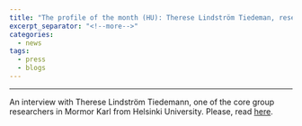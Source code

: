 ```yaml
---
title: "The profile of the month (HU): Therese Lindström Tiedeman, researcher i Mormor Karl"
excerpt_separator: "<!--more-->"
categories:
  - news
tags:
  - press
  - blogs
---
```


------

An interview with Therese Lindström Tiedemann, one of the core group researchers in Mormor Karl from Helsinki University. Please, read [here](
https://www.kielipankki.fi/uutiset/manadens-forskare-therese-lindstrom-tiedemann/).
